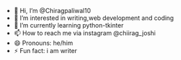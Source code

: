 - 👋 Hi, I’m @Chiragpaliwal10
- 👀 I’m interested in writing,web development and coding
- 🌱 I’m currently learning python-tkinter
- 📫 How to reach me via instagram @chiirag_joshi
- 😄 Pronouns: he/him
- ⚡ Fun fact: i am writer

<!---
Chiragpaliwal10/Chiragpaliwal10 is a ✨ special ✨ repository because its `README.md` (this file) appears on your GitHub profile.
You can click the Preview link to take a look at your changes.
--->
